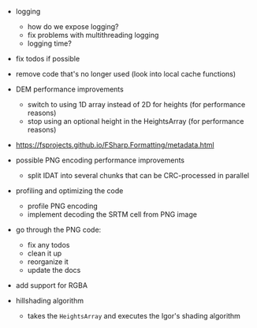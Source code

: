 ﻿- logging
    - how do we expose logging?
    - fix problems with multithreading logging
    - logging time?

- fix todos if possible
- remove code that's no longer used (look into local cache functions)

- DEM performance improvements
    - switch to using 1D array instead of 2D for heights (for performance reasons)
    - stop using an optional height in the HeightsArray (for performance reasons)

- https://fsprojects.github.io/FSharp.Formatting/metadata.html

- possible PNG encoding performance improvements
    - split IDAT into several chunks that can be CRC-processed in parallel

- profiling and optimizing the code
    - profile PNG encoding 
    - implement decoding the SRTM cell from PNG image

- go through the PNG code:
    - fix any todos
    - clean it up
    - reorganize it
    - update the docs

- add support for RGBA

- hillshading algorithm
    - takes the `HeightsArray` and executes the Igor's shading algorithm
